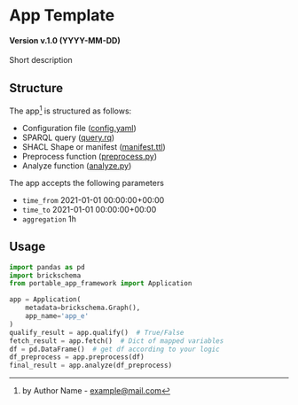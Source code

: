# App Template

#### Version v.1.0 (YYYY-MM-DD)

Short description

## Structure

The app[^1] is structured as follows:

- Configuration file ([config.yaml](config.yaml))
- SPARQL query ([query.rq](query.rq))
- SHACL Shape or manifest ([manifest.ttl](manifest.ttl))
- Preprocess function ([preprocess.py](preprocess.py))
- Analyze function ([analyze.py](analyze.py))

The app accepts the following parameters

- `time_from` 2021-01-01 00:00:00+00:00
- `time_to` 2021-01-01 00:00:00+00:00
- `aggregation` 1h

## Usage

```python
import pandas as pd
import brickschema
from portable_app_framework import Application

app = Application(
    metadata=brickschema.Graph(),
    app_name='app_e'
)
qualify_result = app.qualify()  # True/False
fetch_result = app.fetch()  # Dict of mapped variables
df = pd.DataFrame()  # get df according to your logic 
df_preprocess = app.preprocess(df)
final_result = app.analyze(df_preprocess)
```

[^1]: by Author Name - example@mail.com 